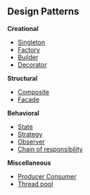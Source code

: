 ## Design Patterns

**Creational**
- [Singleton](./singleton/)
- [Factory](./factory/)
- [Builder](./builder/)
- [Decorator](./decorator/)

**Structural**
- [Composite](./composite/)
- [Facade](./facade/)

**Behavioral**
- [State](./state/)
- [Strategy](./strategy/)
- [Observer](./observer/)
- [Chain of responsibility](./chainofresponsbility/)

**Miscellaneous**
- [Producer Consumer](./producerconsumer/)
- [Thread pool](./threadpool/)
